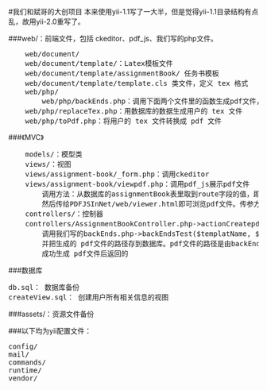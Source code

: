 #我们和斌哥的大创项目
本来使用yii-1.1写了一大半，但是觉得yii-1.1目录结构有点乱，故用yii-2.0重写了。
 
###web/：前端文件，包括 ckeditor、pdf_js、我们写的php文件。
<pre>    web/document/
	web/document/template/：Latex模板文件
	web/document/template/assignmentBook/ 任务书模板
	web/document/template/template.cls 类文件，定义 tex 格式
	web/php/
        web/php/backEnds.php：调用下面两个文件里的函数生成pdf文件，并返回pdf文件的相对于web/的路径
	web/php/replaceTex.php：用数据库的数据生成用户的 tex 文件
	web/php/toPdf.php：将用户的 tex 文件转换成 pdf 文件</pre>
 
###《MVC》
<pre>    models/：模型类
	views/：视图
	views/assignment-book/_form.php：调用ckeditor
	views/assignment-book/viewpdf.php：调用pdf_js展示pdf文件
		调用方法：从数据库的assignmentBook表里取到route字段的值，即对应pdf文件的相对于web/的路径
		然后传给PDFJSInNet/web/viewer.html即可浏览pdf文件。传参方法：.../viewer.html?file=pdf路径
	controllers/：控制器
	controllers/AssignmentBookController.php->actionCreatepdf()：
		调用我们写的backEnds.php->backEndsTest($templatName, $studentID)生成 .tex文件和 pdf文件。
		并把生成的 pdf文件的路径存到数据库。pdf文件的路径是由backEndsTest($templatName, $studentID)
		成功生成 pdf文件后返回的</pre>
 
###数据库
<pre>db.sql： 数据库备份
createView.sql： 创建用户所有相关信息的视图</pre>
 
###assets/：资源文件备份

###以下均为yii配置文件：
<pre>config/
mail/
commands/
runtime/
vendor/</pre>
